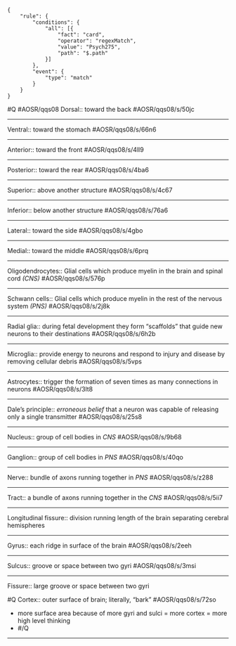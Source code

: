 ```aosr-deck-config
{
	"rule": {
		"conditions": {
			"all": [{
				"fact": "card",
				"operator": "regexMatch",
				"value": "Psych275",
				"path": "$.path"
			}]
		},
		"event": {
			"type": "match"
		}
	}
}
```

#Q #AOSR/qqs08
Dorsal:: toward the back #AOSR/qqs08/s/50jc
***
Ventral:: toward the stomach  #AOSR/qqs08/s/66n6
***
Anterior:: toward the front #AOSR/qqs08/s/4ll9
***
Posterior:: toward the rear #AOSR/qqs08/s/4ba6
***
Superior:: above another structure #AOSR/qqs08/s/4c67
***
Inferior:: below another structure #AOSR/qqs08/s/76a6
***
Lateral:: toward the side #AOSR/qqs08/s/4gbo
***
Medial:: toward the middle #AOSR/qqs08/s/6prq
***
Oligodendrocytes:: Glial cells which produce myelin in the brain and spinal cord *(CNS)* #AOSR/qqs08/s/576p
***
Schwann cells:: Glial cells which produce myelin in the rest of the nervous system *(PNS)* #AOSR/qqs08/s/2j8k
***
Radial glia:: during fetal development they form “scaffolds” that guide new neurons to their destinations #AOSR/qqs08/s/6h2b
***
Microglia:: provide energy to neurons and respond to injury and disease by removing cellular debris #AOSR/qqs08/s/5vps
***
Astrocytes:: trigger the formation of seven times as many connections in neurons #AOSR/qqs08/s/3lt8
***
Dale’s principle:: *erroneous belief* that a neuron was capable of releasing only a single transmitter #AOSR/qqs08/s/25s8
***
Nucleus:: group of cell bodies in *CNS* #AOSR/qqs08/s/9b68
***
Ganglion:: group of cell bodies in *PNS* #AOSR/qqs08/s/40qo
***
Nerve:: bundle of axons running together in *PNS* #AOSR/qqs08/s/z288
***
Tract:: a bundle of axons running together in the *CNS* #AOSR/qqs08/s/5ii7
***
Longitudinal fissure:: division running length of the brain separating cerebral hemispheres
***
Gyrus:: each ridge in surface of the brain #AOSR/qqs08/s/2eeh
***
Sulcus:: groove or space between two gyri #AOSR/qqs08/s/3msi
***
Fissure:: large groove or space between two gyri

#Q
Cortex:: outer surface of brain; literally, “bark” #AOSR/qqs08/s/72so 
- more surface area because of more gyri and sulci = more cortex = more high level thinking
- #/Q
***
